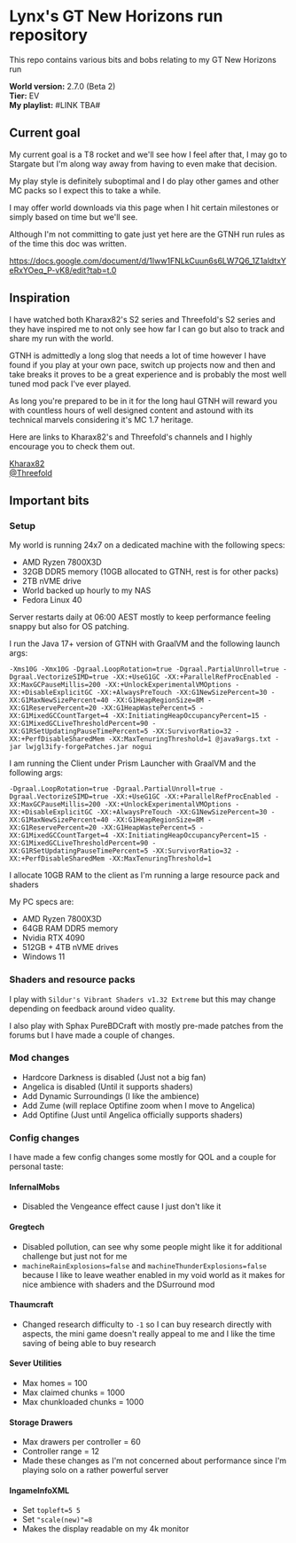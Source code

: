 # Lynx's GT New Horizons run repository

This repo contains various bits and bobs relating to my GT New Horizons run

**World version:** 2.7.0 (Beta 2)<br/>
**Tier:** EV<br/>
**My playlist:** #LINK TBA#

## Current goal

My current goal is a T8 rocket and we'll see how I feel after that, I may
go to Stargate but I'm along way away from having to even make that decision.

My play style is definitely suboptimal and I do play other games and other MC
packs so I expect this to take a while.

I may offer world downloads via this page when I hit certain milestones or
simply based on time but we'll see.

Although I'm not committing to gate just yet here are the GTNH run rules as of the time
this doc was written.

https://docs.google.com/document/d/1Iww1FNLkCuun6s6LW7Q6_1Z1aldtxYeRxYOeq_P-vK8/edit?tab=t.0

## Inspiration

I have watched both Kharax82's S2 series and Threefold's S2 series and they
have inspired me to not only see how far I can go but also to track and
share my run with the world.

GTNH is admittedly a long slog that needs a lot of time however I have found
if you play at your own pace, switch up projects now and then and take breaks
it proves to be a great experience and is probably the most well tuned mod
pack I've ever played.

As long you're prepared to be in it for the long haul GTNH will reward you
with countless hours of well designed content and astound with its technical
marvels considering it's MC 1.7 heritage.

Here are links to Kharax82's and Threefold's channels and I highly encourage
you to check them out.

[Kharax82](https://www.youtube.com/c/Kharax82)<br/>
[@Threefold](https://www.youtube.com/@Threefold.)

## Important bits

### Setup

My world is running 24x7 on a dedicated machine with the following specs:

- AMD Ryzen 7800X3D
- 32GB DDR5 memory (10GB allocated to GTNH, rest is for other packs)
- 2TB nVME drive
- World backed up hourly to my NAS
- Fedora Linux 40

Server restarts daily at 06:00 AEST mostly to keep performance feeling snappy but also
for OS patching.

I run the Java 17+ version of GTNH with GraalVM and the following launch args:

```text
-Xms10G -Xmx10G -Dgraal.LoopRotation=true -Dgraal.PartialUnroll=true -Dgraal.VectorizeSIMD=true -XX:+UseG1GC -XX:+ParallelRefProcEnabled -XX:MaxGCPauseMillis=200 -XX:+UnlockExperimentalVMOptions -XX:+DisableExplicitGC -XX:+AlwaysPreTouch -XX:G1NewSizePercent=30 -XX:G1MaxNewSizePercent=40 -XX:G1HeapRegionSize=8M -XX:G1ReservePercent=20 -XX:G1HeapWastePercent=5 -XX:G1MixedGCCountTarget=4 -XX:InitiatingHeapOccupancyPercent=15 -XX:G1MixedGCLiveThresholdPercent=90 -XX:G1RSetUpdatingPauseTimePercent=5 -XX:SurvivorRatio=32 -XX:+PerfDisableSharedMem -XX:MaxTenuringThreshold=1 @java9args.txt -jar lwjgl3ify-forgePatches.jar nogui
```

I am running the Client under Prism Launcher with GraalVM and the following args:

```text
-Dgraal.LoopRotation=true -Dgraal.PartialUnroll=true -Dgraal.VectorizeSIMD=true -XX:+UseG1GC -XX:+ParallelRefProcEnabled -XX:MaxGCPauseMillis=200 -XX:+UnlockExperimentalVMOptions -XX:+DisableExplicitGC -XX:+AlwaysPreTouch -XX:G1NewSizePercent=30 -XX:G1MaxNewSizePercent=40 -XX:G1HeapRegionSize=8M -XX:G1ReservePercent=20 -XX:G1HeapWastePercent=5 -XX:G1MixedGCCountTarget=4 -XX:InitiatingHeapOccupancyPercent=15 -XX:G1MixedGCLiveThresholdPercent=90 -XX:G1RSetUpdatingPauseTimePercent=5 -XX:SurvivorRatio=32 -XX:+PerfDisableSharedMem -XX:MaxTenuringThreshold=1
```
I allocate 10GB RAM to the client as I'm running a large resource pack and
shaders

My PC specs are:

- AMD Ryzen 7800X3D
- 64GB RAM DDR5 memory
- Nvidia RTX 4090
- 512GB + 4TB nVME drives
- Windows 11

### Shaders and resource packs

I play with `Sildur's Vibrant Shaders v1.32 Extreme` but this may change depending on
feedback around video quality.

I also play with Sphax PureBDCraft with mostly pre-made patches from the forums but I
have made a couple of changes.

### Mod changes

- Hardcore Darkness is disabled (Just not a big fan)
- Angelica is disabled (Until it supports shaders)
- Add Dynamic Surroundings (I like the ambience)
- Add Zume (will replace Optifine zoom when I move to Angelica)
- Add Optifine (Just until Angelica officially supports shaders)

### Config changes

I have made a few config changes some mostly for QOL and a couple for personal
taste:

#### InfernalMobs
- Disabled the Vengeance effect cause I just don't like it

#### Gregtech
- Disabled pollution, can see why some people might like it for additional
challenge but just not for me
- `machineRainExplosions=false` and `machineThunderExplosions=false` because I like to
leave weather enabled in my void world as it makes for nice ambience with shaders and
the DSurround mod

#### Thaumcraft
- Changed research difficulty to `-1` so I can buy research directly with aspects,
 the mini game doesn't really appeal to me and I like the time saving of being able
 to buy research

#### Sever Utilities
- Max homes = 100
- Max claimed chunks = 1000
- Max chunkloaded chunks = 1000

#### Storage Drawers
- Max drawers per controller = 60
- Controller range = 12
- Made these changes as I'm not concerned about performance since I'm playing
solo on a rather powerful server

#### IngameInfoXML

- Set `topleft=5 5`
- Set `"scale(new)"=8`
- Makes the display readable on my 4k monitor